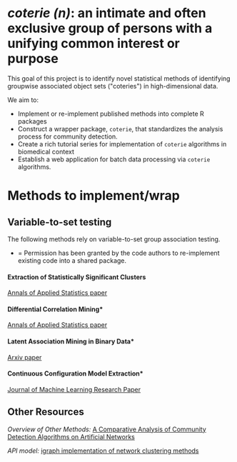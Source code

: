# *coterie (n)*:  an intimate and often exclusive group of persons with a unifying common interest or purpose

This goal of this project is to identify novel statistical methods of identifying groupwise associated object sets ("coteries") in high-dimensional data.

We aim to:
* Implement or re-implement published methods into complete R packages
* Construct a wrapper package, `coterie`, that standardizes the analysis process for community detection.
* Create a rich tutorial series for implementation of `coterie` algorithms in biomedical context
* Establish a web application for batch data processing via `coterie` algorithms.


# Methods to implement/wrap

## Variable-to-set testing

The following methods rely on variable-to-set group association testing.

* = Permission has been granted by the code authors to re-implement existing code into a shared package.


#### Extraction of Statistically Significant Clusters

[Annals of Applied Statistics paper](https://projecteuclid.org/journals/annals-of-applied-statistics/volume-8/issue-3/A-testing-based-extraction-algorithm-for-identifying-significant-communities-in/10.1214/14-AOAS760.full)

#### Differential Correlation Mining*

[Annals of Applied Statistics paper](https://projecteuclid.org/journals/annals-of-applied-statistics/volume-12/issue-2/A-testing-based-approach-to-the-discovery-of-differentially-correlated/10.1214/17-AOAS1083.short)

#### Latent Association Mining in Binary Data*

[Arxiv paper](https://arxiv.org/abs/1711.10427)

#### Continuous Configuration Model Extraction*

[Journal of Machine Learning Research Paper](https://www.jmlr.org/papers/volume18/17-377/17-377.pdf)

## Other Resources

*Overview of Other Methods:* [A Comparative Analysis of Community Detection Algorithms on Artificial Networks](https://www.nature.com/articles/srep30750)

*API model:* [igraph implementation of network clustering methods](https://github.com/igraph/rigraph/blob/dev/R/community.R)
